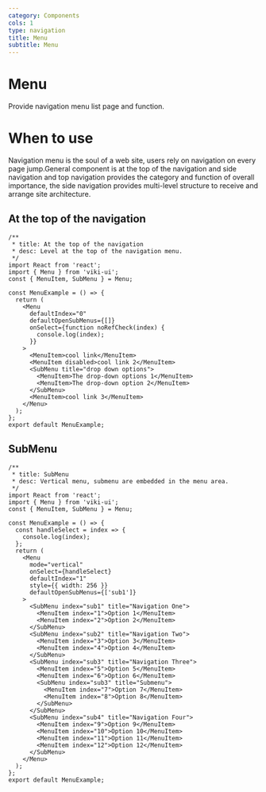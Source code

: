 ```yaml
---
category: Components
cols: 1
type: navigation
title: Menu
subtitle: Menu
---
```


# Menu

Provide navigation menu list page and function.

# When to use

Navigation menu is the soul of a web site, users rely on navigation on every page jump.General component is at the top of the navigation and side navigation and top navigation provides the category and function of overall importance, the side navigation provides multi-level structure to receive and arrange site architecture.

## At the top of the navigation

```tsx
/**
 * title: At the top of the navigation
 * desc: Level at the top of the navigation menu.
 */
import React from 'react';
import { Menu } from 'viki-ui';
const { MenuItem, SubMenu } = Menu;

const MenuExample = () => {
  return (
    <Menu
      defaultIndex="0"
      defaultOpenSubMenus={[]}
      onSelect={function noRefCheck(index) {
        console.log(index);
      }}
    >
      <MenuItem>cool link</MenuItem>
      <MenuItem disabled>cool link 2</MenuItem>
      <SubMenu title="drop down options">
        <MenuItem>The drop-down options 1</MenuItem>
        <MenuItem>The drop-down option 2</MenuItem>
      </SubMenu>
      <MenuItem>cool link 3</MenuItem>
    </Menu>
  );
};
export default MenuExample;
```

## SubMenu

```tsx
/**
 * title: SubMenu
 * desc: Vertical menu, submenu are embedded in the menu area.
 */
import React from 'react';
import { Menu } from 'viki-ui';
const { MenuItem, SubMenu } = Menu;

const MenuExample = () => {
  const handleSelect = index => {
    console.log(index);
  };
  return (
    <Menu
      mode="vertical"
      onSelect={handleSelect}
      defaultIndex="1"
      style={{ width: 256 }}
      defaultOpenSubMenus={['sub1']}
    >
      <SubMenu index="sub1" title="Navigation One">
        <MenuItem index="1">Option 1</MenuItem>
        <MenuItem index="2">Option 2</MenuItem>
      </SubMenu>
      <SubMenu index="sub2" title="Navigation Two">
        <MenuItem index="3">Option 3</MenuItem>
        <MenuItem index="4">Option 4</MenuItem>
      </SubMenu>
      <SubMenu index="sub3" title="Navigation Three">
        <MenuItem index="5">Option 5</MenuItem>
        <MenuItem index="6">Option 6</MenuItem>
        <SubMenu index="sub3" title="Submenu">
          <MenuItem index="7">Option 7</MenuItem>
          <MenuItem index="8">Option 8</MenuItem>
        </SubMenu>
      </SubMenu>
      <SubMenu index="sub4" title="Navigation Four">
        <MenuItem index="9">Option 9</MenuItem>
        <MenuItem index="10">Option 10</MenuItem>
        <MenuItem index="11">Option 11</MenuItem>
        <MenuItem index="12">Option 12</MenuItem>
      </SubMenu>
    </Menu>
  );
};
export default MenuExample;
```

<API  src='./index.tsx'></API>
